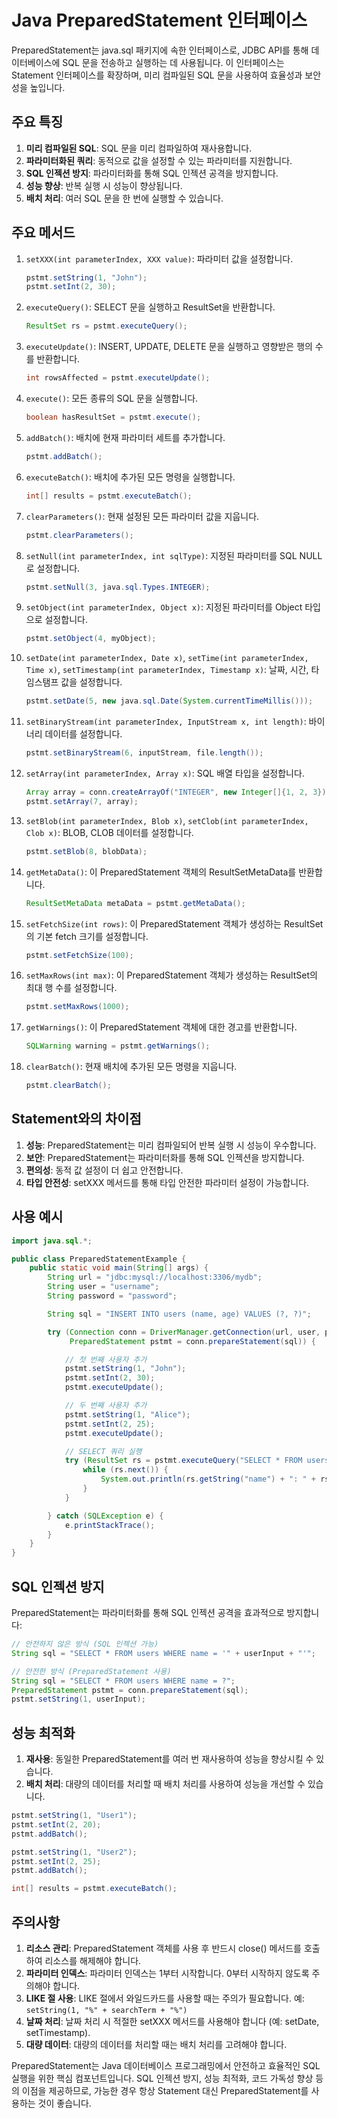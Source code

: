 # Java PreparedStatement 인터페이스

PreparedStatement는 java.sql 패키지에 속한 인터페이스로, JDBC API를 통해 데이터베이스에 SQL 문을 전송하고 실행하는 데 사용됩니다. 이 인터페이스는 Statement 인터페이스를 확장하며, 미리 컴파일된 SQL 문을 사용하여 효율성과 보안성을 높입니다.

## 주요 특징

1. **미리 컴파일된 SQL**: SQL 문을 미리 컴파일하여 재사용합니다.
2. **파라미터화된 쿼리**: 동적으로 값을 설정할 수 있는 파라미터를 지원합니다.
3. **SQL 인젝션 방지**: 파라미터화를 통해 SQL 인젝션 공격을 방지합니다.
4. **성능 향상**: 반복 실행 시 성능이 향상됩니다.
5. **배치 처리**: 여러 SQL 문을 한 번에 실행할 수 있습니다.

## 주요 메서드

1. `setXXX(int parameterIndex, XXX value)`: 파라미터 값을 설정합니다.

   ```java
   pstmt.setString(1, "John");
   pstmt.setInt(2, 30);
   ```

2. `executeQuery()`: SELECT 문을 실행하고 ResultSet을 반환합니다.

   ```java
   ResultSet rs = pstmt.executeQuery();
   ```

3. `executeUpdate()`: INSERT, UPDATE, DELETE 문을 실행하고 영향받은 행의 수를 반환합니다.

   ```java
   int rowsAffected = pstmt.executeUpdate();
   ```

4. `execute()`: 모든 종류의 SQL 문을 실행합니다.

   ```java
   boolean hasResultSet = pstmt.execute();
   ```

5. `addBatch()`: 배치에 현재 파라미터 세트를 추가합니다.

   ```java
   pstmt.addBatch();
   ```

6. `executeBatch()`: 배치에 추가된 모든 명령을 실행합니다.

   ```java
   int[] results = pstmt.executeBatch();
   ```

7. `clearParameters()`: 현재 설정된 모든 파라미터 값을 지웁니다.

   ```java
   pstmt.clearParameters();
   ```

8. `setNull(int parameterIndex, int sqlType)`: 지정된 파라미터를 SQL NULL로 설정합니다.

   ```java
   pstmt.setNull(3, java.sql.Types.INTEGER);
   ```

9. `setObject(int parameterIndex, Object x)`: 지정된 파라미터를 Object 타입으로 설정합니다.

   ```java
   pstmt.setObject(4, myObject);
   ```

10. `setDate(int parameterIndex, Date x)`, `setTime(int parameterIndex, Time x)`, `setTimestamp(int parameterIndex, Timestamp x)`: 날짜, 시간, 타임스탬프 값을 설정합니다.

    ```java
    pstmt.setDate(5, new java.sql.Date(System.currentTimeMillis()));
    ```

11. `setBinaryStream(int parameterIndex, InputStream x, int length)`: 바이너리 데이터를 설정합니다.

    ```java
    pstmt.setBinaryStream(6, inputStream, file.length());
    ```

12. `setArray(int parameterIndex, Array x)`: SQL 배열 타입을 설정합니다.

    ```java
    Array array = conn.createArrayOf("INTEGER", new Integer[]{1, 2, 3});
    pstmt.setArray(7, array);
    ```

13. `setBlob(int parameterIndex, Blob x)`, `setClob(int parameterIndex, Clob x)`: BLOB, CLOB 데이터를 설정합니다.

    ```java
    pstmt.setBlob(8, blobData);
    ```

14. `getMetaData()`: 이 PreparedStatement 객체의 ResultSetMetaData를 반환합니다.

    ```java
    ResultSetMetaData metaData = pstmt.getMetaData();
    ```

15. `setFetchSize(int rows)`: 이 PreparedStatement 객체가 생성하는 ResultSet의 기본 fetch 크기를 설정합니다.

    ```java
    pstmt.setFetchSize(100);
    ```

16. `setMaxRows(int max)`: 이 PreparedStatement 객체가 생성하는 ResultSet의 최대 행 수를 설정합니다.

    ```java
    pstmt.setMaxRows(1000);
    ```

17. `getWarnings()`: 이 PreparedStatement 객체에 대한 경고를 반환합니다.

    ```java
    SQLWarning warning = pstmt.getWarnings();
    ```

18. `clearBatch()`: 현재 배치에 추가된 모든 명령을 지웁니다.

    ```java
    pstmt.clearBatch();
    ```

## Statement와의 차이점

1. **성능**: PreparedStatement는 미리 컴파일되어 반복 실행 시 성능이 우수합니다.
2. **보안**: PreparedStatement는 파라미터화를 통해 SQL 인젝션을 방지합니다.
3. **편의성**: 동적 값 설정이 더 쉽고 안전합니다.
4. **타입 안전성**: setXXX 메서드를 통해 타입 안전한 파라미터 설정이 가능합니다.

## 사용 예시

```java
import java.sql.*;

public class PreparedStatementExample {
    public static void main(String[] args) {
        String url = "jdbc:mysql://localhost:3306/mydb";
        String user = "username";
        String password = "password";

        String sql = "INSERT INTO users (name, age) VALUES (?, ?)";

        try (Connection conn = DriverManager.getConnection(url, user, password);
             PreparedStatement pstmt = conn.prepareStatement(sql)) {

            // 첫 번째 사용자 추가
            pstmt.setString(1, "John");
            pstmt.setInt(2, 30);
            pstmt.executeUpdate();

            // 두 번째 사용자 추가
            pstmt.setString(1, "Alice");
            pstmt.setInt(2, 25);
            pstmt.executeUpdate();

            // SELECT 쿼리 실행
            try (ResultSet rs = pstmt.executeQuery("SELECT * FROM users")) {
                while (rs.next()) {
                    System.out.println(rs.getString("name") + ": " + rs.getInt("age"));
                }
            }

        } catch (SQLException e) {
            e.printStackTrace();
        }
    }
}
```

## SQL 인젝션 방지

PreparedStatement는 파라미터화를 통해 SQL 인젝션 공격을 효과적으로 방지합니다:

```java
// 안전하지 않은 방식 (SQL 인젝션 가능)
String sql = "SELECT * FROM users WHERE name = '" + userInput + "'";

// 안전한 방식 (PreparedStatement 사용)
String sql = "SELECT * FROM users WHERE name = ?";
PreparedStatement pstmt = conn.prepareStatement(sql);
pstmt.setString(1, userInput);
```

## 성능 최적화

1. **재사용**: 동일한 PreparedStatement를 여러 번 재사용하여 성능을 향상시킬 수 있습니다.
2. **배치 처리**: 대량의 데이터를 처리할 때 배치 처리를 사용하여 성능을 개선할 수 있습니다.

```java
pstmt.setString(1, "User1");
pstmt.setInt(2, 20);
pstmt.addBatch();

pstmt.setString(1, "User2");
pstmt.setInt(2, 25);
pstmt.addBatch();

int[] results = pstmt.executeBatch();
```

## 주의사항

1. **리소스 관리**: PreparedStatement 객체를 사용 후 반드시 close() 메서드를 호출하여 리소스를 해제해야 합니다.
2. **파라미터 인덱스**: 파라미터 인덱스는 1부터 시작합니다. 0부터 시작하지 않도록 주의해야 합니다.
3. **LIKE 절 사용**: LIKE 절에서 와일드카드를 사용할 때는 주의가 필요합니다. 예: `setString(1, "%" + searchTerm + "%")`
4. **날짜 처리**: 날짜 처리 시 적절한 setXXX 메서드를 사용해야 합니다 (예: setDate, setTimestamp).
5. **대량 데이터**: 대량의 데이터를 처리할 때는 배치 처리를 고려해야 합니다.

PreparedStatement는 Java 데이터베이스 프로그래밍에서 안전하고 효율적인 SQL 실행을 위한 핵심 컴포넌트입니다. SQL 인젝션 방지, 성능 최적화, 코드 가독성 향상 등의 이점을 제공하므로, 가능한 경우 항상 Statement 대신 PreparedStatement를 사용하는 것이 좋습니다.
